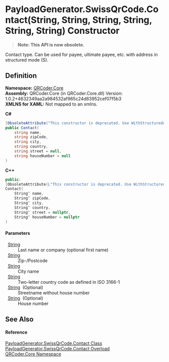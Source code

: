 # PayloadGenerator.SwissQrCode.Contact(String, String, String, String, String, String) Constructor
<blockquote><strong>Note: This API is now obsolete.</strong></blockquote>




Contact type. Can be used for payee, ultimate payee, etc. with address in structured mode (S).



## Definition
**Namespace:** <a href="N_QRCoder_Core.md">QRCoder.Core</a>  
**Assembly:** QRCoder.Core (in QRCoder.Core.dll) Version: 1.0.2+4632349aa2a984532af965c24d83952cef07f5b3  
**XMLNS for XAML:** Not mapped to an xmlns.

**C#**
``` C#
[ObsoleteAttribute("This constructor is deprecated. Use WithStructuredAddress instead.")]
public Contact(
	string name,
	string zipCode,
	string city,
	string country,
	string street = null,
	string houseNumber = null
)
```
**C++**
``` C++
public:
[ObsoleteAttribute(L"This constructor is deprecated. Use WithStructuredAddress instead.")]
Contact(
	String^ name, 
	String^ zipCode, 
	String^ city, 
	String^ country, 
	String^ street = nullptr, 
	String^ houseNumber = nullptr
)
```



#### Parameters
<dl><dt>  <a href="https://learn.microsoft.com/dotnet/api/system.string" target="_blank" rel="noopener noreferrer">String</a></dt><dd>Last name or company (optional first name)</dd><dt>  <a href="https://learn.microsoft.com/dotnet/api/system.string" target="_blank" rel="noopener noreferrer">String</a></dt><dd>Zip-/Postcode</dd><dt>  <a href="https://learn.microsoft.com/dotnet/api/system.string" target="_blank" rel="noopener noreferrer">String</a></dt><dd>City name</dd><dt>  <a href="https://learn.microsoft.com/dotnet/api/system.string" target="_blank" rel="noopener noreferrer">String</a></dt><dd>Two-letter country code as defined in ISO 3166-1</dd><dt>  <a href="https://learn.microsoft.com/dotnet/api/system.string" target="_blank" rel="noopener noreferrer">String</a>  (Optional)</dt><dd>Streetname without house number</dd><dt>  <a href="https://learn.microsoft.com/dotnet/api/system.string" target="_blank" rel="noopener noreferrer">String</a>  (Optional)</dt><dd>House number</dd></dl>

## See Also


#### Reference
<a href="T_QRCoder_Core_PayloadGenerator_SwissQrCode_Contact.md">PayloadGenerator.SwissQrCode.Contact Class</a>  
<a href="Overload_QRCoder_Core_PayloadGenerator_SwissQrCode_Contact__ctor.md">PayloadGenerator.SwissQrCode.Contact Overload</a>  
<a href="N_QRCoder_Core.md">QRCoder.Core Namespace</a>  

